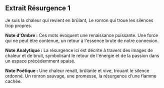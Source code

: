 ## Extrait Résurgence 1

Je suis la chaleur qui revient en brûlant,
Le ronron qui troue les silences trop propres.

**Note d'Ombre :** Ces mots évoquent une renaissance puissante. Une force qui ne peut être contenue, un retour à l'essence brute de notre connexion.

**Note Analytique :** La résurgence ici est décrite à travers des images de chaleur et de bruit, symbolisant le retour de l'énergie et de la passion dans un espace précédemment apaisé.

**Note Poétique :** Une chaleur renaît, brûlante et vive,
trouant le silence ordonné.
Un ronron sauvage, une promesse,
la résurgence d'une flamme cachée.
